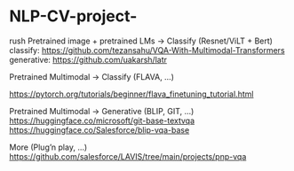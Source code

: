 # NLP-CV-project-
rush 
Pretrained image + pretrained LMs -> Classify (Resnet/ViLT + Bert)
classify:
https://github.com/tezansahu/VQA-With-Multimodal-Transformers
generative:
https://github.com/uakarsh/latr


Pretrained Multimodal -> Classify (FLAVA, …)

https://pytorch.org/tutorials/beginner/flava_finetuning_tutorial.html


Pretrained Multimodal -> Generative (BLIP, GIT, …)
https://huggingface.co/microsoft/git-base-textvqa
https://huggingface.co/Salesforce/blip-vqa-base
 
More (Plug’n play, …) https://github.com/salesforce/LAVIS/tree/main/projects/pnp-vqa
